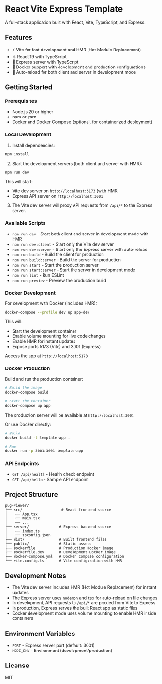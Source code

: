 # React Vite Express Template

A full-stack application built with React, Vite, TypeScript, and Express.

## Features

- ⚡️ Vite for fast development and HMR (Hot Module Replacement)
- ⚛️ React 19 with TypeScript
- 🚀 Express server with TypeScript
- 🐳 Docker support with development and production configurations
- 🔄 Auto-reload for both client and server in development mode

## Getting Started

### Prerequisites

- Node.js 20 or higher
- npm or yarn
- Docker and Docker Compose (optional, for containerized deployment)

### Local Development

1. Install dependencies:

```bash
npm install
```

2. Start the development servers (both client and server with HMR):

```bash
npm run dev
```

This will start:

- Vite dev server on `http://localhost:5173` (with HMR)
- Express API server on `http://localhost:3001`

3. The Vite dev server will proxy API requests from `/api/*` to the Express server.

### Available Scripts

- `npm run dev` - Start both client and server in development mode with HMR
- `npm run dev:client` - Start only the Vite dev server
- `npm run dev:server` - Start only the Express server with auto-reload
- `npm run build` - Build the client for production
- `npm run build:server` - Build the server for production
- `npm run start` - Start the production server
- `npm run start:server` - Start the server in development mode
- `npm run lint` - Run ESLint
- `npm run preview` - Preview the production build

### Docker Development

For development with Docker (includes HMR):

```bash
docker-compose --profile dev up app-dev
```

This will:

- Start the development container
- Enable volume mounting for live code changes
- Enable HMR for instant updates
- Expose ports 5173 (Vite) and 3001 (Express)

Access the app at `http://localhost:5173`

### Docker Production

Build and run the production container:

```bash
# Build the image
docker-compose build

# Start the container
docker-compose up app
```

The production server will be available at `http://localhost:3001`

Or use Docker directly:

```bash
# Build
docker build -t template-app .

# Run
docker run -p 3001:3001 template-app
```

### API Endpoints

- `GET /api/health` - Health check endpoint
- `GET /api/hello` - Sample API endpoint

## Project Structure

```
pug-viewer/
├── src/                  # React frontend source
│   ├── App.tsx
│   ├── main.tsx
│   └── ...
├── server/              # Express backend source
│   ├── index.ts
│   └── tsconfig.json
├── dist/                # Built frontend files
├── public/              # Static assets
├── Dockerfile           # Production Docker image
├── Dockerfile.dev       # Development Docker image
├── docker-compose.yml   # Docker Compose configuration
└── vite.config.ts       # Vite configuration with HMR
```

## Development Notes

- The Vite dev server includes HMR (Hot Module Replacement) for instant updates
- The Express server uses `nodemon` and `tsx` for auto-reload on file changes
- In development, API requests to `/api/*` are proxied from Vite to Express
- In production, Express serves the built React app as static files
- Docker development mode uses volume mounting to enable HMR inside containers

## Environment Variables

- `PORT` - Express server port (default: 3001)
- `NODE_ENV` - Environment (development/production)

## License

MIT
